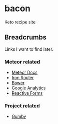 # bacon

Keto recipe site

## Breadcrumbs

Links I want to find later.

### Meteor related

* [Meteor Docs](http://docs.meteor.com/)
* [Iron Router](https://atmospherejs.com/iron/router) 
* [Bower](https://atmospherejs.com/mquandalle/bower)
* [Google Analytics](https://github.com/datariot/meteor-ganalytics)
* [Reactive Forms](http://www.neo.com/2014/05/23/reactive-forms-in-meteor-js)

### Project related

* [Gumby](http://gumbyframework.com/)


